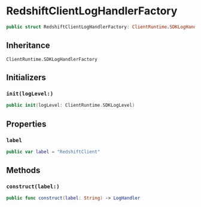 # RedshiftClientLogHandlerFactory

``` swift
public struct RedshiftClientLogHandlerFactory: ClientRuntime.SDKLogHandlerFactory 
```

## Inheritance

`ClientRuntime.SDKLogHandlerFactory`

## Initializers

### `init(logLevel:)`

``` swift
public init(logLevel: ClientRuntime.SDKLogLevel) 
```

## Properties

### `label`

``` swift
public var label = "RedshiftClient"
```

## Methods

### `construct(label:)`

``` swift
public func construct(label: String) -> LogHandler 
```
